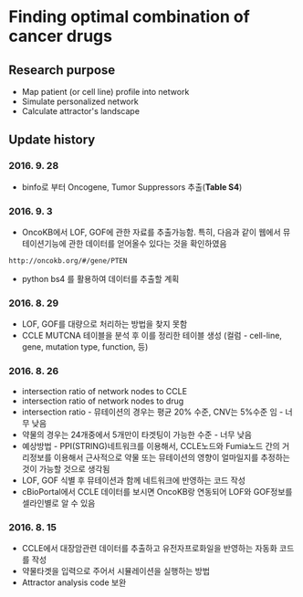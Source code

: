 # Finding optimal combination of cancer drugs

## Research purpose

* Map patient (or cell line) profile into network 
* Simulate personalized network 
* Calculate attractor's landscape 

## Update history

### 2016. 9. 28
* binfo로 부터 Oncogene, Tumor Suppressors 추출(**Table S4**)

### 2016. 9. 3
* OncoKB에서 LOF, GOF에 관한 자료를 추출가능함. 특히, 다음과 같이 웹에서 뮤테이션기능에 관한 데이터를 얻어올수 있다는 것을 확인하였음 
```
http://oncokb.org/#/gene/PTEN
```

* python bs4 를 활용하여 데이터를 추출할 계획 

### 2016. 8. 29
* LOF, GOF를 대량으로 처리하는 방법을 찾지 못함 
* CCLE MUTCNA 테이블을 분석 후 이를 정리한 테이블 생성 (컬럼 - cell-line, gene, mutation type, function, 등)

### 2016. 8. 26
* intersection ratio of network nodes to CCLE 
* intersection ratio of network nodes to drug 
* intersection ratio - 뮤테이션의 경우는 평균 20% 수준, CNV는 5%수준 임 - 너무 낮음
* 약물의 경우는 24개중에서 5개만이 타겟팅이 가능한 수준 - 너무 낮음
* 예상방법 - PPI(STRING)네트워크를 이용해서, CCLE노드와 Fumia노드 간의 거리정보를 이용해서 근사적으로 약물 또는 뮤테이션의 영향이 얼마일지를 추정하는 것이 가능할 것으로 생각됨
* LOF, GOF 식별 후 뮤테이션과 함께 네트워크에 반영하는 코드 작성
* cBioPortal에서 CCLE 데이터를 보시면 OncoKB랑 연동되어 LOF와 GOF정보를 셀라인별로 알 수 있음

### 2016. 8. 15
* CCLE에서 대장암관련 데이터를 추출하고 유전자프로화일을 반영하는 자동화 코드를 작성
* 약물타겟을 입력으로 주어서 시뮬레이션을 실행하는 방법
* Attractor analysis code 보완 
